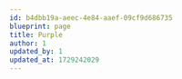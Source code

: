 ```yaml
---
id: b4dbb19a-aeec-4e84-aaef-09cf9d686735
blueprint: page
title: Purple
author: 1
updated_by: 1
updated_at: 1729242029
---
```

